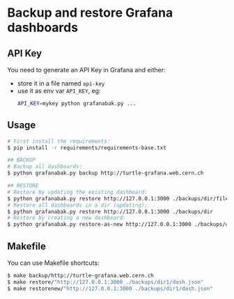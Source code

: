# Backup and restore Grafana dashboards

## API Key
You need to generate an API Key in Grafana and either:
- store it in a file named `api-key`
- use it as env var `API_KEY`, eg:
    ```bash
    API_KEY=mykey python grafanabak.py ...
    ```

## Usage
```bash
# First install the requirements:
$ pip install -r requirements/requirements-base.txt

## BACKUP
# Backup all dashboards:
$ python grafanabak.py backup http://turtle-grafana.web.cern.ch

## RESTORE
# Restore by updating the existing dashboard:
$ python grafanabak.py restore http://127.0.0.1:3000 ./backups/dir/file.json
# Restore all dashboards in a dir (updating):
$ python grafanabak.py restore http://127.0.0.1:3000 ./backups/dir
# Restore by creating a new dashboard:
$ python grafanabak.py restore-as-new http://127.0.0.1:3000 ./backups/dir/file.json
```


## Makefile
You can use Makefile shortcuts:
```bash
$ make backup/http://turtle-grafana.web.cern.ch
$ make restore/"http://127.0.0.1:3000 ./backups/dir1/dash.json"
$ make restorenew/"http://127.0.0.1:3000 ./backups/dir1/dash.json"
```
